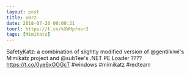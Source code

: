 ```yaml
---
layout: post
title: x0rz
date: 2018-07-26 00:00:21
tourl: https://t.co/kXWHpfnvr3
tags: [Mimikatz]
---
```

SafetyKatz: a combination of slightly modified version of @gentilkiwi's Mimikatz project and @subTee's .NET PE Loader ???? https://t.co/0ye6xOOGcT #windows #mimikatz #redteam